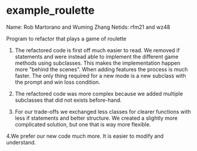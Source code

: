 # example_roulette

Name: Rob Martorano and Wuming Zhang
Netids: rfm21 and wz48


Program to refactor that plays a game of roulette


1.  The refactored code is first off much easier to read.  We removed if statements and were instead able to implement the different game methods using subclasses.  This makes the implementation happen more "behind the scenes".  When adding features the process is much faster.  The only thing required for a new mode is a new subclass with the prompt and win loss condition.

2. The refactored code was more complex because we added multiple subclasses that did not exists before-hand.

3. For our trade-offs we exchanged less classes for clearer functions with less if statements and better structure.  We created a slightly more complicated solution, but one that is way more flexible.

4.We prefer our new code much  more.  It is easier to modify and understand.

